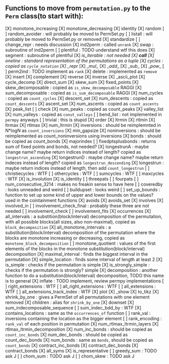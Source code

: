 ## Functions to move from `permutation.py` to the `Perm` class(to start with):
[X] monotone_increasing
[X] monotone_decreasing
[X] identity
[X] random
[ ] random_avoider : will probably be moved to PermSet.py
[ ] listall : will probably be moved to PermSet.py or removed
[X] standardize
[ ] change_repr : needs discussion
[X] ind2perm : called `unrank`
[X] swap : subroutine of ind2perm
[ ] plentiful : TODO understand wtf this does
[X] segment : subroutine of plentiful
[X] _is_iterable : not needed
[X] __call__
[X] oneline : standard representation of the permutations as a tuple
[X] cycles : copied as `cycle_notation`
[X] \__repr__
[X] \__mul__
[X] \__add__
[X] \__sub__
[X] \__pow__
[ ] perm2ind : TODO implement as `rank`
[X] delete : implemented as `remove`
[X] insert
[X] complement
[X] reverse
[X] inverse
[X] _ascii_plot
[X] cycle_decomp
[X] direct_sum
[X] skew_sum
[X] fixed_points
[X] skew_decomposable : copied as `is_skew_decomposable` RAGGI
[X] sum_decomposable : copied as `is_sum_decomposable` RAGGI
[X] num_cycles : copied as `count_cycles`
[X] descent_set
[X] num_descents : copied as `count_descents`
[X] ascent_set
[X] num_ascents : copied as `count_ascents`
[X] peak_list
[ ] check
[X] num_peaks : copied as count_peaks
[X] valley_list
[X] num_valleys : copied as `conut_valleys`
[ ] bend_list : not implemented in `permpy` anyways
[ ] trivial : this is stupid
[X] order
[X] ltrmin
[X] rtlmin
[X] ltrmax
[X] rtlmax
[X] num_ltrmin
[X] inversions : should be reimplemnted in N*logN as `count_inversions`
[X] min_gapsize
[X] noninversions : should be reimplemented as count_noninversions using inversions
[X] bonds : should be copied as count_bonds
[X] majorindex
[ ] fixedptsplusbonds : returns sum of fixed points and bonds, not needed?
[X] longestrunA : maybe change name? maybe return indices instead of length? copied as `longestrun_ascending`
[X] longestrunD : maybe change name? maybe return indeces instead of length? copied as `longestrun_descending`
[X] longestrun : maybe return indices instead of length, then add `count_longestrun`
[ ] christiecycles : WTF
[ ] othercycles : WTF
[ ] sumcycles : WTF
[ ] maxcycles : WTF
[X] is_involution
[X] is_identity
[ ] threepats
[ ] fourpats
[ ] num_consecutive_3214 : makes no freakin sense to have here
[ ] coveredby : looks unneaded and weird
[ ] buildupset : looks weird
[ ] set_up_bounds : function to set up some kind of upper and lower bounds on the values? used in the cointainment functions
[X] avoids
[X] avoids_set
[X] involves
[X] involved_in
[ ] involvement_check_final : probably these three are not needed
[ ] involvement_check
[ ] involvement_fits
[X] occurrences
[X] all_intervals : a substition(block/interval) decomposition of the permutation, with all possible blocks(all sizes, also non-maximal), copied as `block_decomposition`
[X] all_monotone_intervals : a substitution(block/interval) decomposition of the permutation where the blocks are monotone increasing or decreasing, copied as `monotone_block_decomposition`
[ ] monotone_quotient : values of the first elements of the blocks in the monotone substitution(block/interval) decomposition
[X] maximal_interval : finds the biggest interval in the permutation
[X] simple_location : finds some interval of length at least 2
[X] is_simple : checks if the permutation is simple
[X] is_strongly_simple : checks if the permutation is strongly? simple
[X] decomposition : another function to do a substitution(block/interval) decomposition, TODO this name is to general
[X] inflate : TODO implement, review permpy implementations
[ ] right_extensions : WTF
[ ] all_right_extensions : WTF
[ ] all_extensions : WTF
[ ] all_extensions_track_index : WTF
[X] plot
[X] _show
[X] to_tikz
[X] shrink_by_one : gives a PermSet of all permutations with one element removed
[X] children : alias for `shrink_by_one`
[X] downset
[X] sum_indecomposable_sequence
[ ] sum_indec_bdd_by : WTF
[X] contains_locations : same as the `occurrences_of` function
[ ] rank_val : inversions containing the location as the bigger element
[ ] rank_encoding : `rank_val` of each position in permutation
[X] num_rtlmax_ltrmin_layers
[X] rtlmax_ltrmin_decomposition
[X] num_inc_bonds : should be copied as `count_inc_bonds`
[X] num_dec_bonds : should be copied as count_dec_bonds
[X] num_bonds : same as `bonds`, should be copied as `count_bonds`
[X] contract_inc_bonds
[X] contract_dec_bonds
[X] contract_bonds
[X] all_syms
[X] is_representative
[ ] greedy_sum : TODO ask J
[ ] chom_sum : TODO ask J
[ ] chom_skew : TODO ask J
